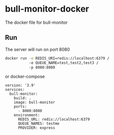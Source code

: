 # bull-monitor-docker

The docker file for bull-monitor

## Run

The server will run on port 8080

```sh
docker run -e REDIS_URI=redis://localhost:6379 /
           -e QUEUE_NAME=test,test2,test3 /
           -p 8080:8080

```

or docker-compose

```
version: '3.9'
services:
  bull-monitor:
    build: .
    image: bull-monitor
    ports:
      - 8080:8080
    environment:
      REDIS_URL: redis://localhost:6379
      QUEUE_NAMES: testme
      PROVIDER: express

```
